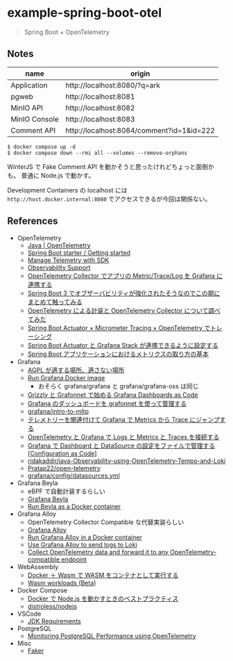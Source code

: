 # example-spring-boot-otel

> Spring Boot + OpenTelemetry

## Notes

| name          | origin                                    |
| ------------- | ----------------------------------------- |
| Application   | http://localhost:8080/?q=ark              |
| pgweb         | http://localhost:8081                     |
| MinIO API     | http://localhost:8082                     |
| MinIO Console | http://localhost:8083                     |
| Comment API   | http://localhost:8084/comment?id=1&id=222 |

```shell
$ docker compose up -d
$ docker compose down --rmi all --volumes --remove-orphans
```

WinterJS で Fake Comment API を動かそうと思ったけれどちょっと面倒かも。
普通に Node.js で動かす。

Development Containers の localhost には `http://host.docker.internal:8080` でアクセスできるが今回は関係ない。

## References

- OpenTelemetry
  - [Java | OpenTelemetry](https://opentelemetry.io/docs/languages/java/)
  - [Spring Boot starter / Getting started](https://opentelemetry.io/docs/zero-code/java/spring-boot-starter/getting-started/)
  - [Manage Telemetry with SDK](https://opentelemetry.io/docs/languages/java/sdk/)
  - [Observability Support](https://docs.spring.io/spring-framework/reference/integration/observability.html)
  - [OpenTelemetry Collector でアプリの Metric/Trace/Log を Grafana に連携する](https://qiita.com/tbt_atsu/items/cc96cd845d4852d18aa7)
  - [Spring Boot 3 でオブザーバビリティが強化されたそうなのでこの期にまとめて触ってみる](https://qiita.com/s-ota/items/49a9ec13f19fd10b3a5b)
  - [OpenTelemetry による計装と OpenTelemetry Collector について調べてみた](https://sreake.com/blog/opentelemetry-instrumentation/)
  - [Spring Boot Actuator × Micrometer Tracing × OpenTelemetry でトレーシング](https://kazuhira-r.hatenablog.com/entry/2023/11/03/234914)
  - [Spring Boot Actuator と Grafana Stack が連携できるように設定する](https://zenn.dev/kazokmr/scraps/3ad22721062367)
  - [Spring Boot アプリケーションにおけるメトリクスの取り方の基本](https://engineering.linecorp.com/ja/blog/metrics-capture-spring)
- Grafana
  - [AGPL が適する場所、適さない場所](https://future-architect.github.io/articles/20220929a/)
  - [Run Grafana Docker image](https://grafana.com/docs/grafana/latest/setup-grafana/installation/docker/)
    - おそらく grafana/grafana と grafana/grafana-oss は同じ
  - [Grizzly と Grafonnet で始める Grafana Dashboards as Code](https://dasalog.hatenablog.jp/entry/2024/07/16/100252)
  - [Grafana のダッシュボードを grafonnet を使って管理する](https://44smkn.hatenadiary.com/entry/2021/02/07/160107)
  - [grafana/intro-to-mltp](https://github.com/grafana/intro-to-mltp)
  - [テレメトリーを関連付けて Grafana で Metrics から Trace にジャンプする](https://zenn.dev/k6s4i53rx/articles/otel-trace-exemplar-grafana)
  - [OpenTelemetry と Grafana で Logs と Metrics と Traces を接続する](https://qiita.com/hir00/items/1339f81ffba155195e17)
  - [Grafana で Dashboard と DataSource の設定をファイルで管理する[Configuration as Code]](https://zenn.dev/ring_belle/articles/grafana-cac-docker)
  - [ridakaddir/java-Observability-using-OpenTelemetry-Tempo-and-Loki](https://github.com/ridakaddir/java-Observability-using-OpenTelemetry-Tempo-and-Loki)
  - [Pratap22/open-telemetry](https://github.com/Pratap22/open-telemetry)
  - [grafana/config/datasources.yml](https://github.com/nunchistudio/docker-opentelemetry/blob/main/grafana/config/datasources.yml)
- Grafana Beyla
  - eBPF で自動計装するらしい
  - [Grafana Beyla](https://grafana.com/docs/beyla/latest/)
  - [Run Beyla as a Docker container](https://grafana.com/docs/beyla/latest/setup/docker/)
- Grafana Alloy
  - OpenTelemetry Collector Compatible な代替実装らしい
  - [Grafana Alloy](https://grafana.com/docs/alloy/latest/)
  - [Run Grafana Alloy in a Docker container](https://grafana.com/docs/alloy/latest/set-up/install/docker/)
  - [Use Grafana Alloy to send logs to Loki](https://grafana.com/docs/alloy/latest/tutorials/send-logs-to-loki/)
  - [Collect OpenTelemetry data and forward it to any OpenTelemetry-compatible endpoint](https://grafana.com/docs/alloy/latest/collect/opentelemetry-data/)
- WebAssembly
  - [Docker ＋ Wasm で WASM をコンテナとして実行する](https://developer.mamezou-tech.com/blogs/2023/01/25/using-wasm-on-docker/)
  - [Wasm workloads (Beta)](https://docs.docker.com/desktop/wasm/)
- Docker Compose
  - [Docker で Node.js を動かすときのベストプラクティス](https://blog.shinonome.io/nodejs-docker/)
  - [distroless/nodejs](https://github.com/GoogleContainerTools/distroless/blob/main/nodejs/README.md)
- VSCode
  - [JDK Requirements](https://github.com/redhat-developer/vscode-java/wiki/JDK-Requirements)
- PostgreSQL
  - [Monitoring PostgreSQL Performance using OpenTelemetry](https://uptrace.dev/get/monitor/opentelemetry-postgresql.html)
- Misc
  - [Faker](https://fakerjs.dev/)
